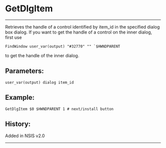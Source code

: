# GetDlgItem

---

Retrieves the handle of a control identified by item_id in the specified dialog box dialog. If you want to get the handle of a control on the inner dialog, first use

	FindWindow user_var(output) "#32770" "" `$HWNDPARENT

to get the handle of the inner dialog.

## Parameters:

    user_var(output) dialog item_id

## Example:

	GetDlgItem $0 $HWNDPARENT 1 # next/install button

## History:

Added in NSIS v2.0

---

[1]: Call.markdown
[2]: Goto.markdown